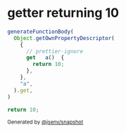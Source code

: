 # getter returning 10

```js
generateFunctionBody(
  Object.getOwnPropertyDescriptor(
    {
      // prettier-ignore
      get   a()  {
        return 10;
      },
    },
    "a",
  ).get,
)
```

```js
return 10;
```

<sub>
  Generated by <a href="https://github.com/jsenv/core/tree/main/packages/independent/snapshot">@jsenv/snapshot</a>
</sub>